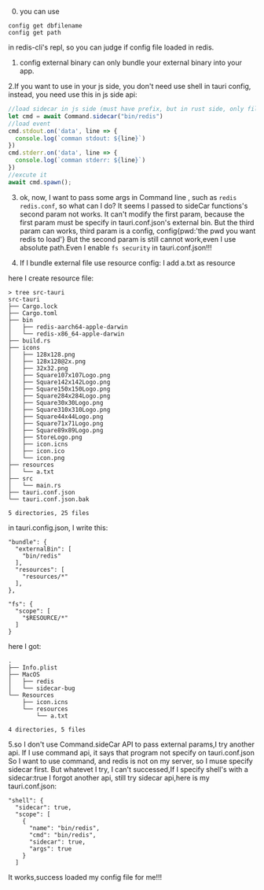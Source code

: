 






0. you can use 
```
config get dbfilename
config get path
```
in redis-cli's repl, so you can judge if config file loaded in redis.


1. config external binary can only bundle your external binary into your app. 


2.If you want to use in your js side, you don't need use shell in tauri config, instead, you need use this in js side api: 
```js
//load sidecar in js side (must have prefix, but in rust side, only file name)
let cmd = await Command.sidecar("bin/redis")
//load event
cmd.stdout.on('data', line => {
  console.log(`comman stdout: ${line}`)
})
cmd.stderr.on('data', line => {
  console.log(`comman stderr: ${line}`)
})
//excute it
await cmd.spawn();
```

3. ok, now, I want to pass some args in Command line , such as `redis redis.conf`, so what can I do?
It seems I passed to sideCar functions's second param not works. It can't modify the first param, because the first param 
must be specify in tauri.conf.json's external bin.
But the third param can works, third param is a config, config{pwd:'the pwd you want redis to load'}
But the second param is still cannot work,even I use absolute path.Even I enable `fs security` in tauri.conf.json!!!



4. If I bundle external file use resource config:
I add a.txt as resource

here I create resource file:
```
> tree src-tauri
src-tauri
├── Cargo.lock
├── Cargo.toml
├── bin
│   ├── redis-aarch64-apple-darwin
│   └── redis-x86_64-apple-darwin
├── build.rs
├── icons
│   ├── 128x128.png
│   ├── 128x128@2x.png
│   ├── 32x32.png
│   ├── Square107x107Logo.png
│   ├── Square142x142Logo.png
│   ├── Square150x150Logo.png
│   ├── Square284x284Logo.png
│   ├── Square30x30Logo.png
│   ├── Square310x310Logo.png
│   ├── Square44x44Logo.png
│   ├── Square71x71Logo.png
│   ├── Square89x89Logo.png
│   ├── StoreLogo.png
│   ├── icon.icns
│   ├── icon.ico
│   └── icon.png
├── resources
│   └── a.txt
├── src
│   └── main.rs
├── tauri.conf.json
└── tauri.conf.json.bak

5 directories, 25 files
```

in tauri.config.json, I write this: 
```
"bundle": {
  "externalBin": [
    "bin/redis"
  ],
  "resources": [
    "resources/*"
  ],
},

"fs": {
  "scope": [
    "$RESOURCE/*"
  ]
}
```

here I got: 
```
.
├── Info.plist
├── MacOS
│   ├── redis
│   └── sidecar-bug
└── Resources
    ├── icon.icns
    └── resources
        └── a.txt

4 directories, 5 files
```

5.so I don't use Command.sideCar API to pass external params,I try another api.
If I use command api, it says that program not specify on tauri.conf.json
So I want to use command, and redis is not on my server, so I muse specify sidecar first.
But whatevet I try, I can't successed,If I specify shell's with a sidecar:true
I forgot another api, still try sidecar api,here is my tauri.conf.json:
```
"shell": {
  "sidecar": true,
  "scope": [
    {
      "name": "bin/redis",
      "cmd": "bin/redis",
      "sidecar": true,
      "args": true
    }
  ]
```
It works,success loaded my config file for me!!!

